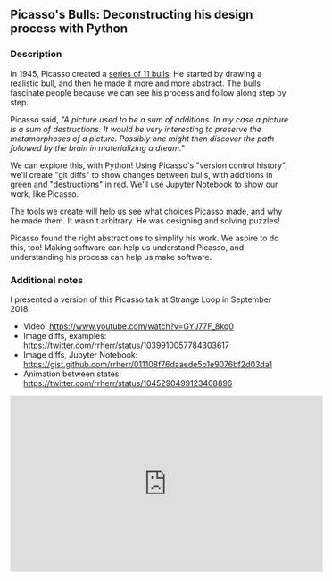 ## Picasso's Bulls: Deconstructing his design process with Python

### Description
In 1945, Picasso created a [series of 11 bulls](https://www.nortonsimon.org/art/search-the-collection/result?keyword=picasso+bull&earliest_year=1945&latest_year=1946). He started by drawing a realistic bull, and then he made it more and more abstract. The bulls fascinate people because we can see his process and follow along step by step.

Picasso said, _"A picture used to be a sum of additions. In my case a picture is a sum of destructions. It would be very interesting to preserve the metamorphoses of a picture. Possibly one might then discover the path followed by the brain in materializing a dream."_

We can explore this, with Python! Using Picasso's "version control history", we'll create "git diffs" to show changes between bulls, with additions in green and "destructions" in red. We'll use Jupyter Notebook to show our work, like Picasso.

The tools we create will help us see what choices Picasso made, and why he made them. It wasn't arbitrary. He was designing and solving puzzles!

Picasso found the right abstractions to simplify his work. We aspire to do this, too! Making software can help us understand Picasso, and understanding his process can help us make software. 

### Additional notes
I presented a version of this Picasso talk at Strange Loop in September 2018.
- Video: https://www.youtube.com/watch?v=GYJ77F_8kq0
- Image diffs, examples: https://twitter.com/rrherr/status/1039910057784303617
- Image diffs, Jupyter Notebook: https://gist.github.com/rrherr/011108f76daaede5b1e9076bf2d03da1
- Animation between states: https://twitter.com/rrherr/status/1045290499123408896

<iframe width="560" height="315" src="https://www.youtube.com/embed/GYJ77F_8kq0" frameborder="0" allow="accelerometer; autoplay; encrypted-media; gyroscope; picture-in-picture" allowfullscreen></iframe>
